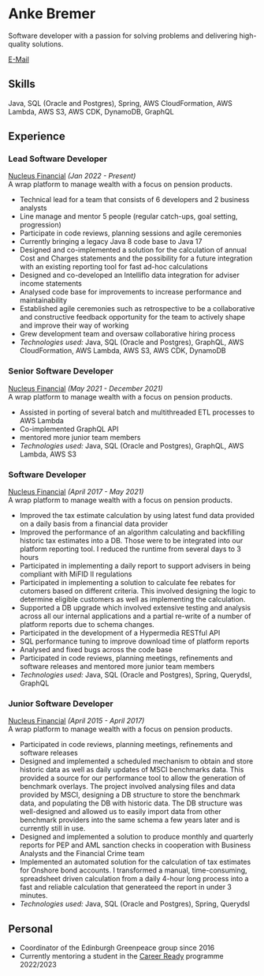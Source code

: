 # Anke Bremer
Software developer with a passion for solving problems and delivering high-quality solutions.

[E-Mail ](mailto:bremeran@googlemail.com)

## Skills
Java, SQL (Oracle and Postgres), Spring, AWS CloudFormation, AWS Lambda, AWS S3, AWS CDK, DynamoDB, GraphQL

## Experience

### Lead Software Developer
[Nucleus Financial](https://www.nucleusfinancial.com/) _(Jan 2022 - Present)_ <br>
A wrap platform to manage wealth with a focus on pension products.

* Technical lead for a team that consists of 6 developers and 2 business analysts
* Line manage and mentor 5 people (regular catch-ups, goal setting, progression)
* Participate in code reviews, planning sessions and agile ceremonies
* Currently bringing a legacy Java 8 code base to Java 17
* Designed and co-implemented a solution for the calculation of annual Cost and Charges statements and the possibility for a future integration with an existing reporting tool for fast ad-hoc calculations
* Designed and co-developed an Intelliflo data integration for adviser income statements
* Analysed code base for improvements to increase performance and maintainability
* Established agile ceremonies such as retrospective to be a collaborative and constructive feedback opportunity for the team to actively shape and improve their way of working
* Grew development team and oversaw collaborative hiring process
* _Technologies used:_ Java, SQL (Oracle and Postgres), GraphQL, AWS CloudFormation, AWS Lambda, AWS S3, AWS CDK, DynamoDB


### Senior Software Developer
[Nucleus Financial](https://www.nucleusfinancial.com/) _(May 2021 - December 2021)_ <br>
A wrap platform to manage wealth with a focus on pension products.

* Assisted in porting of several batch and multithreaded ETL processes to AWS Lambda
* Co-implemented GraphQL API
* mentored more junior team members
* _Technologies used:_ Java, SQL (Oracle and Postgres), GraphQL, AWS Lambda, AWS S3


### Software Developer
[Nucleus Financial](https://www.nucleusfinancial.com/) _(April 2017 - May 2021)_ <br>
A wrap platform to manage wealth with a focus on pension products.

* Improved the tax estimate calculation by using latest fund data provided on a daily basis from a financial data provider
* Improved the performance of an algorithm calculating and backfilling historic tax estimates into a DB. Those were to be integrated into our platform reporting tool. I reduced the runtime from several days to 3 hours 
* Participated in implementing a daily report to support advisers in being compliant with MiFID II regulations
* Participated in implementing a solution to calculate fee rebates for cutomers based on different criteria. This involved designing the logic to determine eligible customers as well as implementing the calculation.
* Supported a DB upgrade which involved extensive testing and analysis across all our internal applications and a partial re-write of a number of platform reports due to schema changes.
* Participated in the development of a Hypermedia RESTful API
* SQL performance tuning to improve download time of platform reports
* Analysed and fixed bugs across the code base
* Participated in code reviews, planning meetings, refinements and software releases and mentored more junior team members
* _Technologies used:_ Java, SQL (Oracle and Postgres), Spring, Querydsl, GraphQL


### Junior Software Developer
[Nucleus Financial](https://www.nucleusfinancial.com/) _(April 2015 - April 2017)_ <br>
A wrap platform to manage wealth with a focus on pension products.

* Participated in code reviews, planning meetings, refinements and software releases
* Designed and implemented a scheduled mechanism to obtain and store historic data as well as daily updates of MSCI benchmarks data. This provided a source for our performance tool to allow the generation of benchmark overlays. The project involved analysing files and data provided by MSCI, designing a DB structure to store the benchmark data, and populating the DB with historic data. The DB structure was well-designed and allowed us to easily import data from other benchmark providers into the same schema a few years later and is currently still in use.
* Designed and implemented a solution to produce monthly and quarterly reports for PEP and AML sanction checks in cooperation with Business Analysts and the Financial Crime team
* Implemented an automated solution for the calculation of tax estimates for Onshore bond accounts. I transformed a manual, time-consuming, spreadsheet driven calculation from a daily 4-hour long process into a fast and reliable calculation that generateed the report in under 3 minutes.
* _Technologies used:_ Java, SQL (Oracle and Postgres), Spring, Querydsl


## Personal
* Coordinator of the Edinburgh Greenpeace group since 2016
* Currently mentoring a student in the [Career Ready](https://careerready.org.uk/) programme 2022/2023


<!-- ### Footer

Last updated: July 2023 -->


